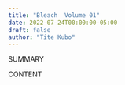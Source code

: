 ```yaml
---
title: "Bleach  Volume 01"
date: 2022-07-24T00:00:00-05:00
draft: false
author: "Tite Kubo"
---
```


SUMMARY

<!--more-->

CONTENT